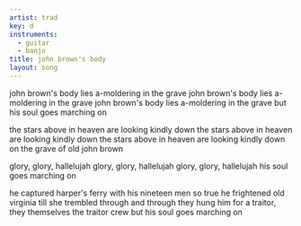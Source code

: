 ```yaml
---
artist: trad
key: d
instruments:
  - guitar
  - banjo
title: john brown's body
layout: song
---
```

john brown's body lies a-moldering in the grave
john brown's body lies a-moldering in the grave
john brown's body lies a-moldering in the grave
but his soul goes marching on

the stars above in heaven are looking kindly down
the stars above in heaven are looking kindly down
the stars above in heaven are looking kindly down
on the grave of old john brown

glory, glory, hallelujah
glory, glory, hallelujah
glory, glory, hallelujah
his soul goes marching on

he captured harper's ferry with his nineteen men so true
he frightened old virginia till she trembled through and through
they hung him for a traitor, they themselves the traitor crew
but his soul goes marching on